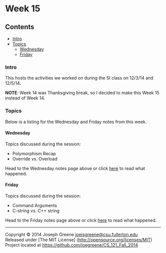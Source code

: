 # Week 15

## Contents
- [Intro](#intro)
- [Topics](#topics)
  - [Wednesday](#wednesday)
  - [Friday](#friday)
  
### Intro
This hosts the activities we worked on during the SI class on 12/3/14 and 12/5/14.

__NOTE__: Week 14 was Thanksgiving break, so I decided to make this Week 15 instead 
of Week 14.

### Topics
Below is a listing for the Wednesday and Friday notes from this week.

#### Wednesday
Topics discussed during the session:
- Polymorphism Recap
- Override vs. Overload

Head to the Wednesday notes page above or click [here](WED_NOTES.md) to read 
what happened.

#### Friday
Topics discussed during the session:
- Command Arguments
- C-string vs. C++ string

Head to the Friday notes page above or click [here](FRI_NOTES.md) to read 
what happened.

-------------------------------------------------------------------------------

Copyright &copy; 2014 Joseph Greene <joeisgreene@csu.fullerton.edu>  
Released under [The MIT License] (http://opensource.org/licenses/MIT)  
Project located at <https://github.com/joegreene/CS_121_Fall_2014>